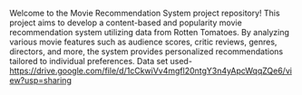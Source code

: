 Welcome to the Movie Recommendation System project repository! This project aims to develop a content-based and popularity movie recommendation system utilizing data from Rotten Tomatoes. By analyzing various movie features such as audience scores, critic reviews, genres, directors, and more, the system provides personalized recommendations tailored to individual preferences. Data set used-
https://drive.google.com/file/d/1cCkwiVv4mgfl20ntgY3n4yApcWqqZQe6/view?usp=sharing
